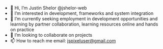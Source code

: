 - 👋 Hi, I’m Justin Shelor @jshelor-web
- 👀 I’m interested in development, frameworks and system integration
- 🌱 I’m currently seeking employment in development opportunities and learning by partner collaboration, learning resources online and hands on practice
- 💞️ I’m looking to collaborate on projects
- 📫 How to reach me email: jspixeluser@gmail.com

<!---
jshelor-web/jshelor-web is a ✨ special ✨ repository because its `README.md` (this file) appears on your GitHub profile.
You can click the Preview link to take a look at your changes.
--->
